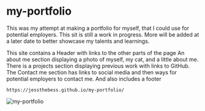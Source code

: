 # my-portfolio

 This was my attempt at making a portfolio for myself, that I could use for potential employers. 
This sit is still a work in progress. More will be added at a later date to better showcase my talents and learnings.

 This site contains a Header with links to the other parts of the page
    An about me section displaying a photo of myself, my cat, and a little about me.
    There is a projects section displaying previous work with links to GitHub.
    The Contact me section has links to social media and then ways for potential employers to contact me.
    And also includes a footer
    
    https://jessthebess.github.io/my-portfolio/
    

![my-portfolio](https://user-images.githubusercontent.com/102444946/172754045-f6fa5999-5003-4701-951c-70174ddfab24.JPG)
